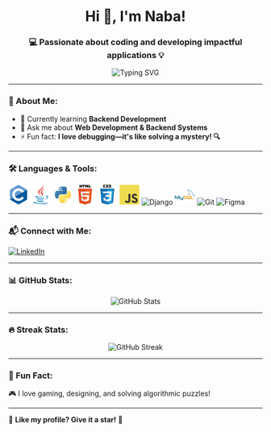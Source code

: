 <h1 align="center">Hi 👋, I'm Naba!</h1>
<h3 align="center">💻 Passionate about coding and developing impactful applications 💡</h3>

<p align="center">
  <img src="https://readme-typing-svg.herokuapp.com?font=Fira+Code&pause=1000&color=F79D00&width=435&lines=Software+Engineering+Student;Full-Stack+Developer;Java+%7C+Django+%7C+Python+%7C+C" alt="Typing SVG" />
</p>

---

### 🚀 About Me:
- 🌱 Currently learning **Backend Development**  
- 💬 Ask me about **Web Development & Backend Systems**  
- ⚡ Fun fact: **I love debugging—it's like solving a mystery! 🔍**  

---

### 🛠️ Languages & Tools:
<p>
  <img src="https://raw.githubusercontent.com/devicons/devicon/master/icons/c/c-original.svg" alt="C" width="40" height="40"/> 
  <img src="https://raw.githubusercontent.com/devicons/devicon/master/icons/java/java-original.svg" alt="Java" width="40" height="40"/> 
  <img src="https://raw.githubusercontent.com/devicons/devicon/master/icons/python/python-original.svg" alt="Python" width="40" height="40"/> 
  <img src="https://raw.githubusercontent.com/devicons/devicon/master/icons/html5/html5-original-wordmark.svg" alt="HTML" width="40" height="40"/> 
  <img src="https://raw.githubusercontent.com/devicons/devicon/master/icons/css3/css3-original-wordmark.svg" alt="CSS" width="40" height="40"/> 
  <img src="https://raw.githubusercontent.com/devicons/devicon/master/icons/javascript/javascript-original.svg" alt="JavaScript" width="40" height="40"/> 
  <img src="https://cdn.worldvectorlogo.com/logos/django.svg" alt="Django" width="40" height="40"/> 
  <img src="https://raw.githubusercontent.com/devicons/devicon/master/icons/mysql/mysql-original-wordmark.svg" alt="MySQL" width="40" height="40"/> 
  <img src="https://www.vectorlogo.zone/logos/git-scm/git-scm-icon.svg" alt="Git" width="40" height="40"/> 
  <img src="https://www.vectorlogo.zone/logos/figma/figma-icon.svg" alt="Figma" width="40" height="40"/> 
</p>

---

### 📬 Connect with Me:
<p>
  <a href="https://www.linkedin.com/in/nabayousuf/" target="_blank">
    <img src="https://img.shields.io/badge/LinkedIn-Naba%20Yousuf-blue?style=flat&logo=linkedin" alt="LinkedIn">
  </a>
</p>

---
### 📊 GitHub Stats:
<p align="center">
  <img src="https://github-readme-stats.vercel.app/api?username=nabayousuf27&show_icons=true&theme=radical" alt="GitHub Stats" />
</p>

---

### 🔥 Streak Stats:
<p align="center">
  <img src="https://github-readme-streak-stats.herokuapp.com/?user=nabayousuf27&theme=radical" alt="GitHub Streak" />
</p>

---


### 🎯 Fun Fact:
🎮 I love gaming, designing, and solving algorithmic puzzles!  

---

🌟 **Like my profile? Give it a star!** 🚀  
